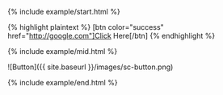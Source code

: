 {% include example/start.html %}

{% highlight plaintext %}
[btn color="success" href="http://google.com"]Click Here[/btn]
{% endhighlight %}       

{% include example/mid.html %}

![Button]({{ site.baseurl }}/images/sc-button.png)

{% include example/end.html %}
